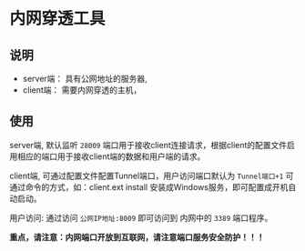 # 内网穿透工具

## 说明
- server端： 具有公网地址的服务器,
- client端： 需要内网穿透的主机，
## 使用

server端, 默认监听 `28009` 端口用于接收client连接请求，根据client的配置文件启用相应的端口用于接收client端的数据和用户端的请求。

client端, 可通过配置文件配置Tunnel端口，用户访问端口默认为 `Tunnel端口+1` 可通过命令的方式，如：client.ext install 安装成Windows服务，即可配置成开机自动启动。


用户访问: 通过访问 `公网IP地址:8009` 即可访问到 内网中的 `3389` 端口程序。


**重点，请注意：内网端口开放到互联网，请注意端口服务安全防护！！！**